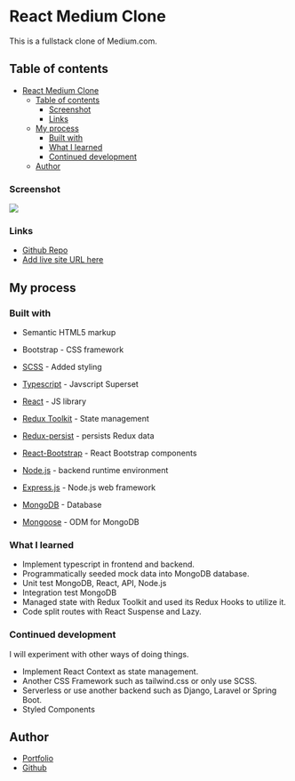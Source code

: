 # React Medium Clone

This is a fullstack clone of Medium.com.

## Table of contents

- [React Medium Clone](#react-medium-clone)
  - [Table of contents](#table-of-contents)
    - [Screenshot](#screenshot)
    - [Links](#links)
  - [My process](#my-process)
    - [Built with](#built-with)
    - [What I learned](#what-i-learned)
    - [Continued development](#continued-development)
  - [Author](#author)

### Screenshot

![](./screenshot.jpg)

### Links

- [Github Repo](https://github.com/davidchanho/medium-clone)
- [Add live site URL here](https://your-live-site-url.com)

## My process

### Built with

- Semantic HTML5 markup
- Bootstrap - CSS framework
- [SCSS](https://sass-lang.com/) - Added styling
- [Typescript](https://www.typescriptlang.org/) - Javscript Superset
- [React](https://reactjs.org/) - JS library
- [Redux Toolkit](https://redux-toolkit.js.org/) - State management
- [Redux-persist](https://github.com/rt2zz/redux-persist) - persists Redux data
- [React-Bootstrap](https://react-bootstrap.github.io/) - React Bootstrap components

- [Node.js](https://nodejs.org/en/) - backend runtime environment
- [Express.js](https://expressjs.com/) - Node.js web framework
- [MongoDB](https://www.mongodb.com/) - Database
- [Mongoose](https://mongoosejs.com/) - ODM for MongoDB

### What I learned

- Implement typescript in frontend and backend.
- Programmatically seeded mock data into MongoDB database.
- Unit test MongoDB, React, API, Node.js
- Integration test MongoDB
- Managed state with Redux Toolkit and used its Redux Hooks to utilize it.
- Code split routes with React Suspense and Lazy.
### Continued development

I will experiment with other ways of doing things.

- Implement React Context as state management.
- Another CSS Framework such as tailwind.css or only use SCSS.
- Serverless or use another backend such as Django, Laravel or Spring Boot.
- Styled Components

## Author

- [Portfolio](https://www.davidchanho.com)
- [Github](https://github.com/davidchanho)
